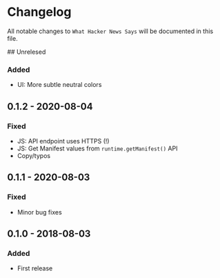 # Changelog
All notable changes to `What Hacker News Says` will be documented in this file.

## Unrelesed
### Added
- UI: More subtle neutral colors

## 0.1.2 - 2020-08-04
### Fixed
- JS: API endpoint uses HTTPS (!)
- JS: Get Manifest values from `runtime.getManifest()` API
- Copy/typos

## 0.1.1 - 2020-08-03
### Fixed
- Minor bug fixes

## 0.1.0 - 2018-08-03
### Added
- First release